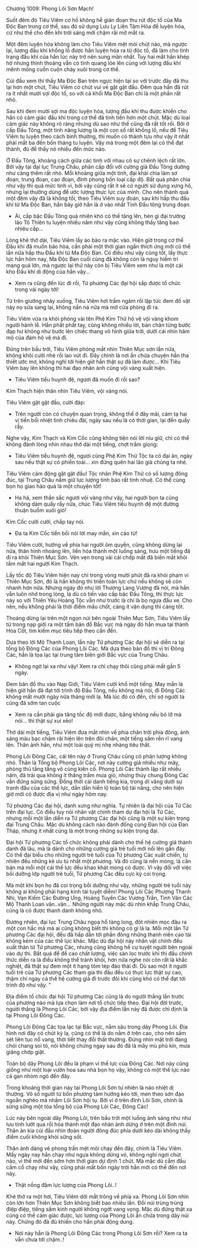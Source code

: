 




Chương 1009: Phong Lôi Sơn Mạch!


Suốt đêm đó Tiêu Viêm cơ hồ không hề gián đoạn thu rút độc tố của Ma Độc Ban trong cơ thể, sau đó sử dụng Lưu Ly Liên Tâm Hỏa để luyện hóa, cứ như thế cho đến khi trời sáng mới chậm rãi mở mắt ra.

Một đêm luyện hóa không làm cho Tiêu Viêm mệt mỏi chút nào, mà ngược lại, lượng đấu khí khổng lồ được hắn luyện hóa ra từ độc tố, đã làm cho tình trạng đấu khí của hắn lúc này trở nên sung mãn nhất. Tuy hai mắt hắn khép hờ nhưng thỉnh thoảng vẫn có tinh quang lóe lên cùng với lượng đấu khí mênh mông cuồn cuộn chảy xuôi trong cơ thể.

Cúi đầu xem thì thấy Ma Độc Ban trên ngực hiện tại so với trước đây đã thu lại hơn một chút, Tiêu Viêm có chút vui vẻ gật gật đầu. Đêm qua hắn đã rút ra ít nhất mười sợi độc tố, so với cả khối Ma Độc Ban chỉ là một phần rất nhỏ.

Sau khi đem mười sợi ma độc luyện hóa, lượng đấu khí thu được khiến cho hắn có cảm giác đấu khí trong cơ thể đã tinh tiến hơn một chút. Mặc dù loại cảm giác này không rõ ràng nhưng dù sao như thế cũng đã rất tốt rồi. Bởi ở cấp Đấu Tông, một tinh năng lượng là một con số rất khổng lồ, nếu để Tiêu Viêm tu luyện theo cách bình thường, thì muốn có thành tựu như vậy ít nhất phải mất ba đến bốn tháng tu luyện. Vậy mà trong một đêm lại có thể đạt thành, đủ để thấy nó nhiều đến mức nào.

Ở Đấu Tông, khoảng cách giữa các tinh với nhau có sự chênh lệch rất lớn. Bởi vậy tại đại lục Trung Châu, phân cấp đối với cường giả Đấu Tông dường như càng thêm rất nhỏ. Mỗi khoảng giữa một tinh, đại khái chia làm sơ đoạn, trung đoạn, cao đoạn, đỉnh phong bốn loại cấp độ. Bất quá phân chia như vậy thì quá mức tinh vi, bởi vậy cũng rất ít sẽ có người sử dụng xưng hô, nhưng lại thường dùng để ước lượng thực lực của mình. Cho nên thành quả một đêm vậy đã là không tồi, theo Tiêu Viêm suy đoán, sau khi hấp thu đấu khí từ Ma Độc Ban, hắn bây giờ hẳn là ở vào nhất Tinh Đấu tông trung đoạn.

- Ài, cấp bậc Đấu Tông quả nhiên khó có thể tăng lên, hèn gì đại trưởng lão Tô Thiên tu luyện nhiều năm như vậy cũng không thấy tăng bao nhiêu cấp...

Lòng khẽ thở dài, Tiêu Viêm lấy áo bào ra mặc vào. Hiện giờ trong cơ thể Đấu khí đã muốn bão hòa, cần phải một thời gian ngắn thích ứng mới có thể lần nữa hấp thu Đấu khí từ Ma Độc Ban. Có điều như vậy cũng tốt, lấy thực lực hắn hôm nay, Ma Độc Ban cuối cùng đã không còn là nguy hiểm trí mạng quá lớn, mà ngược lại thứ này còn bị Tiêu Viêm xem như là một cái kho Đấu khí di động của hắn vậy...

- Xem ra cũng đến lúc đi rồi, Tứ phương Các đại hội sắp được tổ chức trong vài ngày tới!

Từ trên giường nhảy xuống, Tiêu Viêm hơi trầm ngâm rồi lập tức đem đồ vật này nọ sửa sang lại, không nấn ná nữa mà mở cửa phòng đi ra.

Tiêu Viêm vừa ra khỏi phòng vài tên Phệ Kim Thử hộ vệ vội vàng khom người hành lễ. Hắn phất phất tay, cũng không nhiều lời, bàn chân từng bước đạp hư không như bước lên chiếc thang vô hình giữa trời, dưới cái nhìn hâm mộ của đám hộ vệ mà đi.

Đứng trên bầu trời, Tiêu Viêm phóng mắt nhìn Thiên Mục sơn lần nữa, không khỏi cười nhè rồi lao vút đi. Đây chính là nơi ẩn chứa chuyện hắn tha thiết ước mơ, không nghĩ tới hiện giờ hắn thật sự đã làm được... Khi Tiêu Viêm bay lên không thì hai đạo nhân ảnh cũng vội vàng xuất hiện.

- Tiêu Viêm tiểu huynh đệ, ngươi đã muốn đi rồi sao?

Kim Thạch hiện thân nhìn Tiêu Viêm, vội vàng nói.

Tiêu Viêm gật gật đầu, cười đáp:

- Trên người còn có chuyện quan trọng, không thể ở đây mãi, cảm tạ hai vị tiền bối nhiệt tình chiêu đãi, ngày sau nếu là có thời gian, lại đến quấy rầy.

Nghe vậy, Kim Thạch và Kim Cốc cũng không tiện nói lời níu giữ, chỉ có thể không đành lòng nhìn nhau thở dài một tiếng, chợt trầm giọng:

- Tiêu Viêm tiểu huynh đệ, ngươi cùng Phệ Kim Thử Tộc ta có đại ân, ngày sau nếu thật sự có phiền toái... xin đừng quên hai lão già chúng ta nhé.

Tiêu Viêm cảm động gật gật đầu! Tộc nhân Phệ Kim Thử có số lượng đông đúc, tại Trung Châu nắm giữ lực lượng tình báo rất tinh nhuệ. Có thể cùng bọn họ giao hảo quả là một chuyện tốt!

- Ha hả, xem thần sắc ngươi vội vàng như vậy, hai người bọn ta cũng không dám quấy rầy nữa, chúc Tiêu Viêm tiểu huynh đệ một đường thuận buồm xuôi gió!

Kim Cốc cười cười, chắp tay nói.

- Đa ta Kim Cốc tiền bối nói lời may mắn, xin cáo từ!

Tiêu Viêm cười, hướng về phía hai người ôm quyền, cũng không dừng lại nữa, thân hình nhoáng lên, liền hóa thành một luồng sáng, hưu một tiếng đã đi ra khỏi Thiên Mục Sơn. Vẻn vẹn trong vài cái chớp mắt đã biến mất khỏi tầm mắt hai người Kim Thạch.

Lấy tốc độ Tiêu Viêm hiện nay chỉ trong vòng mười phút đã ra khỏi phạm vi Thiên Mục Sơn, đó là hắn không thi triển toàn lực chứ nếu không sẽ còn nhanh hơn nữa. Nhưng ngày đó như lời Thương Lang Vương đã nói, mà hắn vẫn luôn nhớ trong lòng, là dù có tiến vào cấp bậc Đấu Tông, thì thực lực này so với Thiên Yêu Hoàng Tộc vẫn như trước là chỉ là bọ ngựa đấu xe. Cho nên, nếu không phải là thời điểm mấu chốt, càng ít vận dụng thì càng tốt.

Thoáng dừng lại trên một ngọn núi bên ngoài Thiên Mục Sơn, Tiêu Viêm lấy từ trong nạp giới ra một tấm bản đồ Bắc vực mà ngày đó hắn mua tại thành Hóa Cốt, tìm kiếm mục tiêu tiếp theo cần đến.

Dựa theo lời Mộ Thanh Loan, lần này Tứ phương Các đại hội sẽ diễn ra tại tổng bộ Đông Các của Phong Lôi Các. Mà dựa theo bản đồ thì vị trí Đông Các, hẳn là tọa lạc tại trung tâm biên giới Bắc vực của Trung Châu.

- Không ngờ lại xa như vậy! Xem ra chỉ chạy thôi cũng phải mất gần 5 ngày.

Đem bản đồ thu vào Nạp Giới, Tiêu Viêm cười khổ một tiếng. May mắn là hiện giờ hắn đã đạt tới trình độ Đấu Tông, nếu không mà nói, đi Đông Các không mất mười ngày nửa tháng mới lạ. Mà lúc đó có đến, chỉ sợ người ta cũng đã sớm tan cuộc

- Xem ra cần phải gia tăng tốc độ mới được, bằng không nếu bỏ lỡ mà nói... thì thật sự xui xẻo!

Thở dài một tiếng, Tiêu Viêm đưa mắt nhìn về phía chân trời phía đông, ánh sáng màu bạc chậm rãi hiện lên trên đôi chân, một tiếng sấm rền rĩ vang lên. Thân ảnh hắn, như một loài quỷ mị nhẹ nhàng tiêu thất.

Phong Lôi Đông Các, cái tên này ở Trung Châu cũng có phân lượng không nhỏ. Thân là Tổng bộ Phong Lôi Các, nơi này cường giả nhiều như mây, phòng thủ tầng tầng vô cùng kiên cố. Phong Lôi Các thành lập rất nhiều năm, đã trải qua không ít thăng trầm mưa gió, nhưng thủy chung Đông Các vẫn đứng sừng sững. Đồng thời cái danh tiếng kia, trong dĩ vãng dưới sự tranh đấu của các thế lực, dần dần hiển lộ toàn bộ tài năng, cho nên hiện giờ mới có được địa vị như ngày hôm nay.

Tứ phương Các đại hội, danh xưng như nghĩa. Tự nhiên là đại hội của Tứ Các trên đại lục. Có điều tuy nói nhân vật chính tham dự đại hội là Tứ Các, nhưng mỗi một lần diễn ra Tứ phương Các đại hội cũng là một sự kiện trọng đại Trung Châu. Mặc dù không cách nào đánh đồng cùng Đan hội của Đan Tháp, nhưng ít nhất cũng là một trong những sự kiện trọng đại.

Đại hội Tứ phương Các tổ chức không phải dành cho thế hệ cường giả thành danh đã lâu, mà là dành cho những cường giả trẻ tuổi mới nổi lên gần đây. Có thể đại biểu cho những người trẻ tuổi của Tứ phương Các xuất chiến, tự nhiên đều những kẻ ưu tú nhất một phương. Và đó cũng là nền móng, là căn bản mà mỗi một cái thế lực đều khao khát mong có được. Vì vậy đối với việc bồi dưỡng lớp người trẻ tuổi, Tứ phương Các đều cực kỳ coi trọng.

Mà một khi bọn họ đã coi trọng bồi dưỡng như vậy, những người trẻ tuổi này không ai không phải hạng kinh tài tuyệt diễm! Phong Lôi Các Phượng Thanh Nhi, Vạn Kiếm Các Đường Ưng, Hoàng Tuyền Các Vương Trần, Tinh Vân Các Mộ Thanh Loan vân..vân… Những người này mặc dù nhìn khắp Trung Châu, cũng là có được thanh danh không nhỏ.

Đương nhiên, đại lục Trung Châu ngọa hổ tàng long, đột nhiên mọc đâu ra một con hắc mã mà ai cũng không biết thì không có gì là lạ. Mỗi một lần Tứ phương Các đại hội, đều đã hấp dẫn tới phần đông những thanh niên cao tài không kém của các thế lực khác. Mặc dù đại hội này nhân vật chính đều xuất thân từ Tứ phương Các, nhưng cũng không hề cự tuyệt người bên ngoài vào dự thi. Bất quá để đề cao chất lượng, việc sàn lọc trước khi thi đấu chính thức diễn ra là điều không thể tránh khỏi, hơn nữa nghe nói còn rất là khắc nghiệt, đã thật sự đem một ít hạng tôm tép đào thải đi. Dù sao một ít người tuổi trẻ của Tứ phương Các tham gia thi đấu đều có thực lực thật sự cao, thậm chí ngay cả thế hệ cường giả đi trước đôi khi cũng khó có thể đạt tới trình độ như vậy. "

Địa điểm tổ chức đại hội Tứ phương Các cũng là do người thắng lần trước của phương nào mà lựa chọn làm nơi tổ chức tiếp theo. Đại hội đời trước, người thắng là Phong Lôi Các, bởi vậy địa điểm lần này đã được chỉ định là tại Phong Lôi Đông Các.

Phong Lôi Đông Các tọa lạc tại Bắc vực, nằm sâu trong dãy Phong Lôi. Địa hình nơi đây có chút kỳ lạ, cũng có thể là do nằm ở trên cao, cho nên sấm sét liên tục nổ vang, thời tiết thay đổi thất thường. Đừng nhìn mặt trời đang chói chang soi tỏ, nói không chừng ngay sau đó đã là mây mù phủ kín, mưa giăng chớp giật.

Toàn bộ dãy Phong Lôi đều là phạm vi thế lực của Đông Các. Nơi này cũng giống như một loại vườn hoa sau nhà bọn họ vậy, không có một thế lực nào cả gan nhòm ngó đến đây.

Trong khoảng thời gian này tại Phong Lôi Sơn tự nhiên là náo nhiệt dị thường. Vô số người từ bốn phương tám hướng kéo tới, men theo sơn đạo ngoằn nghèo mà nhắm Lôi Sơn hội tụ. Bởi vì ở trên đỉnh Lôi Sơn, chính là sừng sững một tòa tổng bộ của Phong Lôi Các, Đông Các!

Lúc này bên ngoài dãy Phong Lôi, trên bầu trời một luồng ánh sáng như như lưu tinh lướt qua rồi hóa thành một đạo nhân ảnh dừng ở trên một đỉnh núi. Thân ản kia cúi đầu nhìn đoàn người đông đúc phía dưới kéo dài không thấy điểm cuối không khỏi sững sốt.

Thân ảnh dáng vẻ phong trần mệt mỏi chạy đến đây, chính là Tiêu Viêm. Mấy ngày nay hắn chạy như ngựa không dừng vó, không nghỉ ngơi chút nào, vì thế mới đến sớm hơn thời gian dự định 1 chút. Mà mặc dù cắm đầu cắm cổ chạy như vậy, cũng phải mất bốn ngày trời hắn mới có thể đến nơi này.

- Thật nồng đậm lực lượng của Phong Lôi..!

Khẽ thở ra một hơi, Tiêu Viêm dời mắt trông về phía xa. Phong Lôi Sơn nhìn còn lớn hơn Thiên Mục Sơn không biết bao nhiêu lần. Đồi núi trùng trùng điệp điệp, tiếng sấm kinh người không ngớt vang vọng. Mặc dù đứng thật xa cũng có thể cảm giác được, lực lượng của Phong Lôi ẩn chứa trong dãy núi này. Chừng đó đã đủ khiến cho hắn phải động dung.

- Nơi này hẳn là Phong Lôi Đông Các trong Phong Lôi Sơn rồi? Xem ra ta vẫn chưa tới chậm..!




